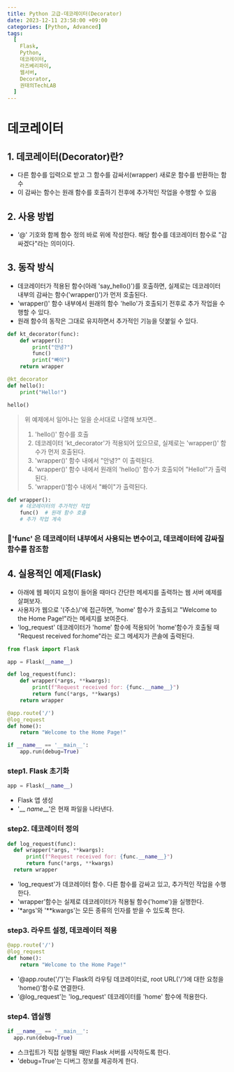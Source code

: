 ```yaml
---
title: Python 고급-데코레이터(Decorator)
date: 2023-12-11 23:58:00 +09:00
categories: [Python, Advanced]
tags:
  [
    Flask,
    Python,
    데코레이터,
    라즈베리파이,
    웹서버,
    Decorator,
    권태의TechLAB
  ]
---
```


# 데코레이터

## 1. 데코레이터(Decorator)란?
- 다른 함수를 입력으로 받고 그 함수를 감싸서(wrapper) 새로운 함수를 반환하는 함수
- 이 감싸는 함수는 원래 함수를 호출하기 전후에 추가적인 작업을 수행할 수 있음 

## 2. 사용 방법
- '@' 기호와 함께 함수 정의 바로 위에 작성한다. 해당 함수를 데코레이터 함수로 "감싸겠다"라는 의미이다.

## 3. 동작 방식
- 데코레이터가 적용된 함수(아래 'say_hello()')를 호출하면, 실제로는 데코레이터 내부의 감싸는 함수('wrapper()')가 먼저 호출된다.
- 'wrapper()' 함수 내부에서 원래의 함수 'hello'가 호출되기 전후로 추가 작업을 수행할 수 있다.
- 원래 함수의 동작은 그대로 유지하면서 추가적인 기능을 덧붙일 수 있다.

```python
def kt_decorator(func):
    def wrapper():
        print("안녕?")
        func()
        print("빠이")
    return wrapper

@kt_decorator
def hello():
    print("Hello!")

hello()
```
>위 예제에서 일어나는 일을 순서대로 나열해 보자면..
>1. 'hello()' 함수를 호출
>2. 데코레이터 'kt_decorator'가 적용되어 있으므로, 실제로는 'wrapper()' 함수가 먼저 호출된다.
>3. 'wrapper()' 함수 내에서 "안녕?" 이 출력된다.
>4. 'wrapper()' 함수 내에서 원래의 'hello()' 함수가 호출되어 "Hello!"가 출력된다.
>5. 'wrapper()'함수 내에서 "빠이"가 출력된다.



```python
def wrapper():
    # 데코레이터의 추가적인 작업
    func()  # 원래 함수 호출
    # 추가 작업 계속
```
### 🤖'func' 은 데코레이터 내부에서 사용되는 변수이고, 데코레이터에 감싸질 함수를 참조함

## 4. 실용적인 예제(Flask)
- 아래에 웹 페이지 요청이 들어올 때마다 간단한 메세지를 출력하는 웹 서버 예제를 살펴보자.
- 사용자가 웹으로 '(주소)/'에 접근하면, 'home' 함수가 호출되고 "Welcome to the Home Page!"라는 메세지를 보여준다.
- 'log_request' 데코레이터가 'home' 함수에 적용되어 'home'함수가 호출될 때 "Request received for:home"라는 로그 메세지가 콘솔에 출력된다.

```python
from flask import Flask

app = Flask(__name__)

def log_request(func):
    def wrapper(*args, **kwargs):
        print(f"Request received for: {func.__name__}")
        return func(*args, **kwargs)
    return wrapper

@app.route('/')
@log_request
def home():
    return "Welcome to the Home Page!"

if __name__ == '__main__':
    app.run(debug=True)
```

### step1. Flask 초기화
  ```python
  app = Flask(__name__)
  ```
  - Flask 앱 생성
  - '__ _name___'은 현재 파일을 나타낸다.

### step2. 데코레이터 정의
  ```python
  def log_request(func):
    def wrapper(*args, **kwargs):
        print(f"Request received for: {func.__name__}")
        return func(*args, **kwargs)
    return wrapper
  ```
  - 'log_request'가 데코레이터 함수. 다른 함수를 감싸고 있고, 추가적인 작업을 수행한다.
  - 'wrapper'함수는 실제로 데코레이터가 적용될 함수('home')을 실행한다.
  - '*args'와 '**kwargs'는 모든 종류의 인자를 받을 수 있도록 한다.

### step3. 라우트 설정, 데코레이터 적용
```python
@app.route('/')
@log_request
def home():
    return "Welcome to the Home Page!"
```
  - '@app.route('/')'는 Flask의 라우팅 데코레이터로, root URL('/')에 대한 요청을 'home()'함수로 연결한다.
  - '@log_request'는 'log_request' 데코레이터를 'home' 함수에 적용한다.

### step4. 앱실행
  ```python
  if __name__ == '__main__':
    app.run(debug=True)
```
- 스크립트가 직접 실행될 때만 Flask 서버를 시작하도록 한다.
- 'debug=True'는 디버그 정보를 제공하게 한다.